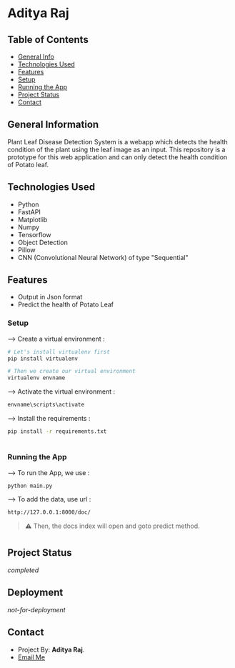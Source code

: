 # Aditya Raj

## Table of Contents
* [General Info](#general-information)
* [Technologies Used](#technologies-used)
* [Features](#features)
* [Setup](#setup)
* [Running the App](#Running-the-App)
* [Project Status](#project-status)
* [Contact](#contact)

## General Information
Plant Leaf Disease Detection System is a webapp which detects the health condition of the plant using the leaf image as an input. This repository is 
a prototype for this web application and can only detect the health condition of Potato leaf.

## Technologies Used
- Python
- FastAPI
- Matplotlib
- Numpy
- Tensorflow
- Object Detection
- Pillow
- CNN (Convolutional Neural Network) of type "Sequential"

## Features
- Output in Json format
- Predict the health of Potato Leaf

### Setup
--> Create a virtual environment :
```bash
# Let's install virtualenv first
pip install virtualenv

# Then we create our virtual environment
virtualenv envname

```

--> Activate the virtual environment :
```bash
envname\scripts\activate

```

--> Install the requirements :
```bash
pip install -r requirements.txt

```

#

### Running the App

--> To run the App, we use :
```bash
python main.py

```
--> To add the data, use url :
```bash
http://127.0.0.1:8000/doc/

```
> ⚠ Then, the docs index will open and goto predict method.

#


## Project Status
 _completed_

## Deployment
_not-for-deployment_

## Contact
- Project By: **Aditya Raj**.
- <a href="mailto:araj.mishra2000@gmail.com">Email Me</a>
